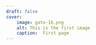 ```yaml
---
draft: false
cover:
    image: gato-16.png
    alt: This is the first image
    caption:  First page
---
```

